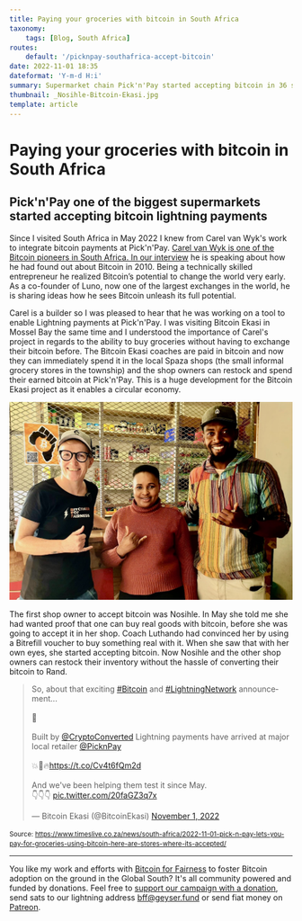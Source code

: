 ```yaml
---
title: Paying your groceries with bitcoin in South Africa
taxonomy:
    tags: [Blog, South Africa]
routes:
    default: '/picknpay-southafrica-accept-bitcoin'
date: 2022-11-01 18:35
dateformat: 'Y-m-d H:i'
summary: Supermarket chain Pick'n'Pay started accepting bitcoin in 36 stores in South Africa. They want to roll it out to all stores. Pick'n'Pay has 16% grocery market share in South Africa.
thumbnail: _Nosihle-Bitcoin-Ekasi.jpg
template: article
---
```


# Paying your groceries with bitcoin in South Africa 

## Pick'n'Pay one of the biggest supermarkets started accepting bitcoin lightning payments

Since I visited South Africa in May 2022 I knew from Carel van Wyk's work to integrate bitcoin payments at Pick'n'Pay. [Carel van Wyk is one of the Bitcoin pioneers in South Africa. In our interview](https://anita.link/155) he is speaking about how he had found out about Bitcoin in 2010. Being a technically skilled entrepreneur he realized Bitcoin’s potential to change the world very early. As a co-founder of Luno, now one of the largest exchanges in the world, he is sharing ideas how he sees Bitcoin unleash its full potential.

Carel is a builder so I was pleased to hear that he was working on a tool to enable Lightning payments at Pick'n'Pay. I was visiting Bitcoin Ekasi in Mossel Bay the same time and I understood the importance of Carel's project in regards to the ability to buy groceries without having to exchange their bitcoin before. The Bitcoin Ekasi coaches are paid in bitcoin and now they can immediately spend it in the local Spaza shops (the small informal grocery stores in the township) and the shop owners can restock and spend their earned bitcoin at Pick'n'Pay. This is a huge development for the Bitcoin Ekasi project as it enables a circular economy.

![Nosihle was the first shop owner in Bitcoin Ekasi who accepted bitcoin as a payment. On the right is Luthando the Bitcoin senior coach in Ekasi.](_Nosihle-Bitcoin-Ekasi.jpeg)
 
The first shop owner to accept bitcoin was Nosihle. In May she told me she had wanted proof that one can buy real goods with bitcoin, before she was going to accept it in her shop. Coach Luthando had convinced her by using a Bitrefill voucher to buy something real with it. When she saw that with her own eyes, she started accepting bitcoin. Now Nosihle and the other shop owners can restock their inventory without the hassle of converting their bitcoin to Rand. 

<blockquote class="twitter-tweet"><p lang="en" dir="ltr">So, about that exciting <a href="https://twitter.com/hashtag/Bitcoin?src=hash&amp;ref_src=twsrc%5Etfw">#Bitcoin</a> and <a href="https://twitter.com/hashtag/LightningNetwork?src=hash&amp;ref_src=twsrc%5Etfw">#LightningNetwork</a> announcement...<br><br>👀<br><br>Built by <a href="https://twitter.com/CryptoConverted?ref_src=twsrc%5Etfw">@CryptoConverted</a> Lightning payments have arrived at major local retailer <a href="https://twitter.com/PicknPay?ref_src=twsrc%5Etfw">@PicknPay</a><br><br>💥🧡🔥<a href="https://t.co/Cv4t6fQm2d">https://t.co/Cv4t6fQm2d</a><br><br>And we&#39;ve been helping them test it since May.<br>👇👇👇 <a href="https://t.co/20faGZ3q7x">pic.twitter.com/20faGZ3q7x</a></p>&mdash; Bitcoin Ekasi (@BitcoinEkasi) <a href="https://twitter.com/BitcoinEkasi/status/1587416952305319936?ref_src=twsrc%5Etfw">November 1, 2022</a></blockquote> <script async src="https://platform.twitter.com/widgets.js" charset="utf-8"></script>

<small>Source: https://www.timeslive.co.za/news/south-africa/2022-11-01-pick-n-pay-lets-you-pay-for-groceries-using-bitcoin-here-are-stores-where-its-accepted/</small>


---
You like my work and efforts with [Bitcoin for Fairness](https://bffbtc.org) to foster Bitcoin adoption on the ground in the Global South? It's all community powered and funded by donations. Feel free to [support our campaign with a donation](https://anita.link/geyser), send sats to our lightning address bff@geyser.fund or send fiat money on [Patreon](https://patreon.com/anitaposch).